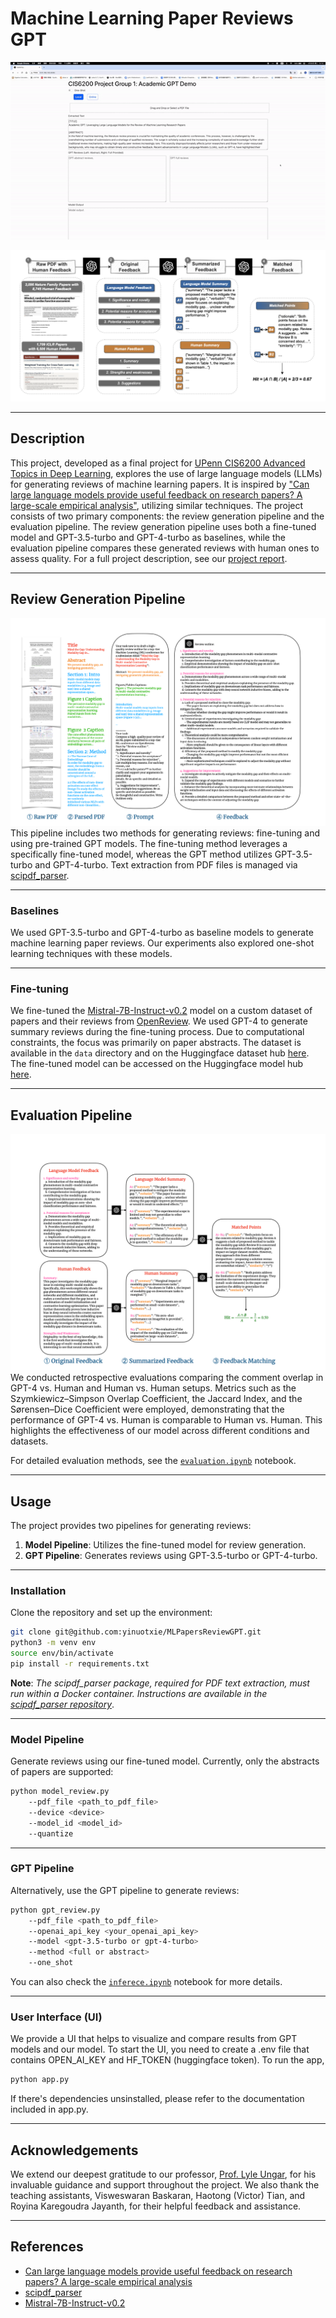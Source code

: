 # Machine Learning Paper Reviews GPT

<p align="center">
  <img src="assets/demo.gif">
</p>

![pipeline](assets/pipeline.png)

---

## Description
This project, developed as a final project for [UPenn CIS6200 Advanced Topics in Deep Learning](https://docs.google.com/document/d/1dkQ4XRhaiZFjGu5i_8Qcoi6MkHwOfivmFFWhBrBF30I/edit), explores the use of large language models (LLMs) for generating reviews of machine learning papers. It is inspired by ["Can large language models provide useful feedback on research papers? A large-scale empirical analysis"](https://arxiv.org/pdf/2310.01783.pdf), utilizing similar techniques. The project consists of two primary components: the review generation pipeline and the evaluation pipeline. The review generation pipeline uses both a fine-tuned model and GPT-3.5-turbo and GPT-4-turbo as baselines, while the evaluation pipeline compares these generated reviews with human ones to assess quality. For a full project description, see our [project report](Project_report.pdf).

---

## Review Generation Pipeline
![review_generation_pipeline](assets/feedback_generation.png)
This pipeline includes two methods for generating reviews: fine-tuning and using pre-trained GPT models. The fine-tuning method leverages a specifically fine-tuned model, whereas the GPT method utilizes GPT-3.5-turbo and GPT-4-turbo. Text extraction from PDF files is managed via [scipdf_parser](https://github.com/titipata/scipdf_parser).

---

### Baselines
We used GPT-3.5-turbo and GPT-4-turbo as baseline models to generate machine learning paper reviews. Our experiments also explored one-shot learning techniques with these models.

---

### Fine-tuning
We fine-tuned the [Mistral-7B-Instruct-v0.2](https://huggingface.co/mistralai/Mistral-7B-Instruct-v0.2) model on a custom dataset of papers and their reviews from [OpenReview](https://openreview.net/). We used GPT-4 to generate summary reviews during the fine-tuning process. Due to computational constraints, the focus was primarily on paper abstracts. The dataset is available in the `data` directory and on the Huggingface dataset hub [here](https://huggingface.co/datasets/travis0103/abstract_paper_review). The fine-tuned model can be accessed on the Huggingface model hub [here](https://huggingface.co/travis0103/mistral_7b_paper_review_lora).

---

## Evaluation Pipeline
![evaluation_pipeline](assets/evaluate_pipeline.png)
We conducted retrospective evaluations comparing the comment overlap in GPT-4 vs. Human and Human vs. Human setups. Metrics such as the Szymkiewicz–Simpson Overlap Coefficient, the Jaccard Index, and the Sørensen–Dice Coefficient were employed, demonstrating that the performance of GPT-4 vs. Human is comparable to Human vs. Human. This highlights the effectiveness of our model across different conditions and datasets.

For detailed evaluation methods, see the [`evaluation.ipynb`](notebooks/evaluation.ipynb) notebook.

---

## Usage 
The project provides two pipelines for generating reviews:
1. **Model Pipeline**: Utilizes the fine-tuned model for review generation.
2. **GPT Pipeline**: Generates reviews using GPT-3.5-turbo or GPT-4-turbo.

---


### Installation
Clone the repository and set up the environment:
```bash
git clone git@github.com:yinuotxie/MLPapersReviewGPT.git
python3 -m venv env
source env/bin/activate
pip install -r requirements.txt
```

**Note**: *The scipdf_parser package, required for PDF text extraction, must run within a Docker container. Instructions are available in the [scipdf_parser repository](https://github.com/titipata/scipdf_parser)*.

---

### Model Pipeline
Generate reviews using our fine-tuned model. Currently, only the abstracts of papers are supported:
```bash
python model_review.py 
    --pdf_file <path_to_pdf_file> 
    --device <device> 
    --model_id <model_id> 
    --quantize
```

---

### GPT Pipeline
Alternatively, use the GPT pipeline to generate reviews:
```bash
python gpt_review.py 
    --pdf_file <path_to_pdf_file> 
    --openai_api_key <your_openai_api_key> 
    --model <gpt-3.5-turbo or gpt-4-turbo> 
    --method <full or abstract> 
    --one_shot
```

You can also check the [`inferece.ipynb`](notebooks/inference.ipynb) notebook for more details.

---

### User Interface (UI)
We provide a UI that helps to visualize and compare results from GPT models and our model. To start the UI, you need to create a .env file that contains OPEN_AI_KEY and HF_TOKEN (huggingface token). To run the app, 

```bash
python app.py
```

If there's dependencies unsinstalled, please refer to the documentation included in app.py.

---

## Acknowledgements
We extend our deepest gratitude to our professor, [Prof. Lyle Ungar](https://www.cis.upenn.edu/~ungar/), for his invaluable guidance and support throughout the project. We also thank the teaching assistants, Visweswaran Baskaran, Haotong (Victor) Tian, and Royina Karegoudra Jayanth, for their helpful feedback and assistance. 

---

## References
* [Can large language models provide useful feedback on research papers? A large-scale empirical analysis](https://arxiv.org/pdf/2310.01783.pdf)
* [scipdf_parser](https://github.com/titipata/scipdf_parser)
* [Mistral-7B-Instruct-v0.2](https://huggingface.co/mistralai/Mistral-7B-Instruct-v0.2)
